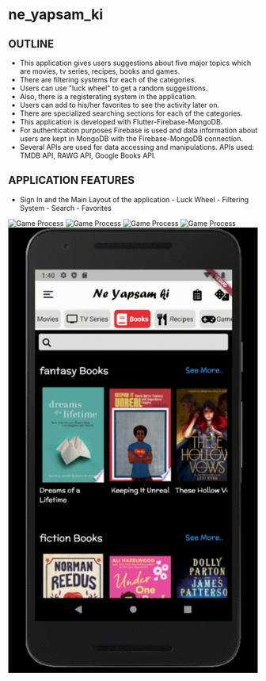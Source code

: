 # ne_yapsam_ki
## OUTLINE

* This application gives users suggestions about five major topics which are movies, tv series, recipes, books and games.
* There are filtering systems for each of the categories.
* Users can use "luck wheel" to get a random suggestions.
* Also, there is a registerating system in the application.
* Users can add to his/her favorites to see the activity later on.
* There are specialized searching sections for each of the categories.
* This application is developed with Flutter-Firebase-MongoDB.
* For authentication purposes Firebase is used and data information about users are kept in MongoDB with the Firebase-MongoDB connection.
* Several APIs are used for data accessing and manipulations. APIs used: TMDB API, RAWG API, Google Books API.

## APPLICATION FEATURES
* Sign In and the Main Layout of the application - Luck Wheel - Filtering System - Search - Favorites

![Game Process](https://github.com/coredumpz/ne_yapsam_ki/blob/main/Gifs/1.gif)
![Game Process](https://github.com/coredumpz/ne_yapsam_ki/blob/main/Gifs/2.gif)
![Game Process](https://github.com/coredumpz/ne_yapsam_ki/blob/main/Gifs/3.gif)
![Game Process](https://github.com/coredumpz/ne_yapsam_ki/blob/main/Gifs/4.gif)
![Game Process](https://github.com/coredumpz/ne_yapsam_ki/blob/main/Gifs/5.gif)




